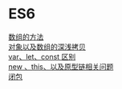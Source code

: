 ES6
=============
[数组的方法](https://github.com/QinZonger/javascript/issues/1)<br/>
[对象以及数组的深浅拷贝](https://github.com/QinZonger/javascript/issues/2)<br/>
[var、let、const 区别](https://github.com/QinZonger/javascript/issues/3)<br/>
[new 、this、以及原型链相关问题](https://github.com/QinZonger/javascript/issues/4)<br/> 
[闭包](https://github.com/QinZonger/javascript/issues/5)<br/> 
